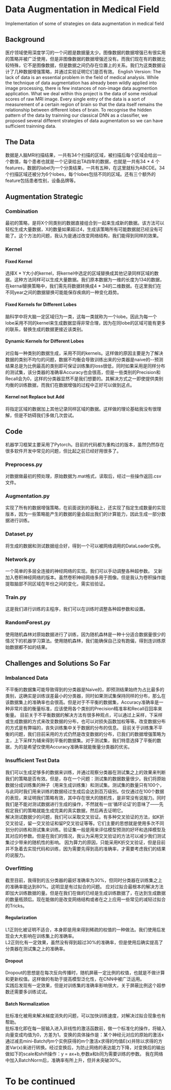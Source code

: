 # Data Augmentation in Medical Field
Implementation of some of strategies on data augmentation in medical field
## Background
医疗领域使用深度学习的一个问题是数据量太少。图像数据的数据增强已有很实用的策略并被广泛使用，但是非图像数据的数据增强还没有。而我们现在有的数据比较特殊，它不是图像数据，但是数据之间仍存在位置上的关系。我们为这类数据设计了几种数据增强策略，并通过实验证明它们是否有效。
English Version:
The lack of data is an essential problem in the field of medical analysis. While the technique of data augmentation has already been wildly applied into image processing, there is few instances of non-image data augmention application. What we deal within this project is the data of some residual scores of raw MRI image. Every single entry of the data is a sort of measurement of a certain region of brain so that the data itself remains the relationship between different lobes of brain. To recognise the hidden pattern of the data by trainning our classical DNN as a classifier, we proposed several different strategies of data augmentation so we can have sufficient trainning data.

## The Data 
数据是人脑MRI扫描结果，一共有34个扫描的区域，被扫描后每个区域会给出一个数值，每个患者也就是一个记录给出TA四年的数据，也就是一共有34 * 4 个features，数据的label为一个分类结果，一共有五种，在这里就标为ABCDE。34个扫描区域还被分为6个lobes，每个lobes包括不同的区域。还有三个额外的feature包括患者性别，设备品牌等。
## Augmentation Strategic
### Combination
最初的策略，是将X个同类别的数据直接组合到一起来生成新的数据。该方法可以轻松生成大量数据，X的数量如果超过4，生成该策略所有可能数据就已经没有可能了。这个方法的问题，我认为是通过改变网络结构，我们能得到同样的效果。
### Kernel
#### Fixed Kernel
选择X * Y大小的kernel，将kernel中选定的区域替换成其他记录同样区域的数据。这种方法同样可以生成大量数据。我们原本数据为一维的长度为134的数据，在kernal替换策略中，我们需先将数据转换成4 * 34的二维数据。在这里我们在不同year之间的数据替换可能能保存疾病的一种变化趋势。
#### Fixed Kernels for Different Lobes
脑科学中将大脑一定区域归为一类，这每一类就称为一个lobe。因此为每一个lobe采用不同的kernel来生成数据显得非常合理，因为在同lobe的区域可能有更多的联系，替换生成的数据更接近该类别。
#### Dynamic Kernels for Different Lobes
对应每一种类别的数据生成，采用不同的kernels。这样做的原因主要是为了解决数据的类别不均匀的问题，数据不均衡会导致训练出来的分类器是naive的--预测结果总是为比例最高的类别即可保证训练集的loss很低，同时如果采用是同样分布的测试集，该分类器的准确率Accuracy也会很高，但是一些类别的Precision和Recall会为0，这样的分类器显然不是我们想要的。其解决方式之一即使提供类别均衡的训练数据，而我们在数据增强的过程中正好可以做到这点。
#### Kernel not Replace but Add
将指定区域的数据加上其他记录同样区域的数据。这样做的理论基础我没有很理解，但是不妨碍我们多做几次尝试。
## Code
机器学习框架主要采用了Pytorch。目前的代码都为重构过的版本，虽然仍然存在很多软件开发中常见的问题，但比起之前已经好用很多了。
### Preprocess.py
对数据做最初的预处理，原始数据为.mat格式，读取后，经过一些操作返回.csv文件。
### Augmentation.py
实现了所有的数据增强策略，在前面说到的基础上，还实现了指定生成数量的实现版本，因为一些策略能产生的数据的量会超出我们的计算能力，因此生成一部分数据进行训练。
### Dataset.py
将生成的数据和测试数据组合好，得到一个可以被网络调用的DataLoader实例。
### Network.py
一个简单的多层全连接的神经网络的实现。我们可以手动调整各种超参数。
又新加入卷积神经网络的版本。虽然卷积神经网络多用于图像。但是我认为卷积操作能提取脑部不同区域在年份之间的变化，需实验验证。
### Train.py
这是我们进行训练的主程序，我们可以在训练时调整各种超参数和设置。
### RandomForest.py
使用随机森林对原始数据进行了训练，因为随机森林是一种十分适合数据量很少的情况下的机器学习算法。使用随机森林，我们能确保自己没有跑偏，得到连训练原始数据都不如的结果。
## Challenges and Solutions So Far
### Imbalanced Data
不平衡的数据集可能导致得到的分类器是Naive的，即预测结果始终为占比最多的类别，这确实是训练误差最小的分类器，同时如果测试集保持同样的分布，那么在该数据集上的准确率也会很高。但是对于不平衡的数据集，Accuracy准确率是一种非常片面的衡量标准，应该使用各个类别的Precision精准率和Recall召回率来衡量。
目前关于不平衡数据的解决方法有很多种观点，可以通过上采样，下采样或生成数据的方式来改变数据的分布，也可以对损失函数加权等等。改变数据分布的方式是有弊端的，丧失训练集中关于数据的分布的信息。
目前关于训练集不平衡的问题，我们目前采用的方式仍然是改变数据的分布，已我们的数据增强策略为主，上下采样为辅来得到平衡的数据集。对于测试集，我们特意选择了平衡的数据，为的是希望仅使用Accuracy准确率就能衡量分类器的优劣。
### Insufficient Test Data
我们可以生成足够多的数据来训练，并通过观察分类器在测试集之上的效果来判断我们的策略是否有效。但是，存在一个问题：测试集的数据数量很少。我们将原始数据分成训练集的种子（用来生成训练集）和测试集。测试集的数量只有100个，与此同时我们用来训练的数据经过生成后会达到百万级别。仅仅通过在100个数据的表现，来证明我们策略有效，其中存在很大的随机性，是非常没有说服力。同时我们是不能对测试数据进行生成的操作，不然就有一丝‘循环论证’的意味了——先假定我们的策略就能生成完美的真实数据，然后再去证明它。  
解决测试数据少的问题，我们可以采取交叉验证。有多种交叉验证的方法，如K折交叉验证，留一交叉验证和留P交叉验证等等。它们主要的思想就是使用多次不同划分的训练和测试集来训练。验证集一般是用来评估模型预测的好坏和选择模型及其对应的参数。但是在我们的情况，我认为采用交叉验证的方法可以减少我们测试集过少带来的随机性的影响。 
因为算力的原因，只能采用K折交叉验证，但是目前并不急着去实现代码和训练，因为需要先得到高的准确率，才需要考虑我们的结果的说服力。
### Overfitting
截至目前，我得到的五分类器的最好准确率为30%，但同时分类器在训练集之上的准确率能达到80%。这明显是有过拟合的问题。
应对过拟合最根本的解决方法即加大训练数据的量。但是在我们在做的已经是生成训练数据了，在达到生成数据的数量瓶颈后。现在能做的是改变网络结构或者在之上应用一些常见的减轻过拟合的Tricks。
#### Regularization
L1正则化被证明不适合，本身即是用来得到稀疏的权值的一种做法。我们使用后发现会大大影响在训练集上的准确率。  
L2正则化有一定效果，虽然没有得到超过30%的准确率，但是使用后确实提高了分类器在测试集之上的准确率。
#### Dropout
Dropout的思想是在每次反向传播时，随机屏蔽一定比例的权值，也就是不做计算和更新权值。这样做的有助于提高模型泛化性，在CNN中被广泛运用。  
实践后发现有一定效果，但是对训练集的准确率影响很大，关于屏蔽比例这个超参数还需要多训练试试。
#### Batch Normalization
批标准化被用来解决梯度消失的问题，可以加快训练速度，对解决过拟合现象也有帮助。  
批标准化即在每一层输入进入非线性的激活函数前，做一个标准化的操作，将输入向量变成均值为0，方差为1。变换的具体操作是：某个神经元对应的原始的激活x通过减去mini-Batch内m个实例获得的m个激活x求得的均值E(x)并除以求得的方差Var(x)来进行转换。经过变换后，为防止网络的表达能力下降，对变换后的输出做如下的scale和shift操作：y = ax+b,参数a和b同为需要训练的参数。
我在网络中加入BatchNorm后，准确率有所上升，但并未突破30%。
# To be continued




